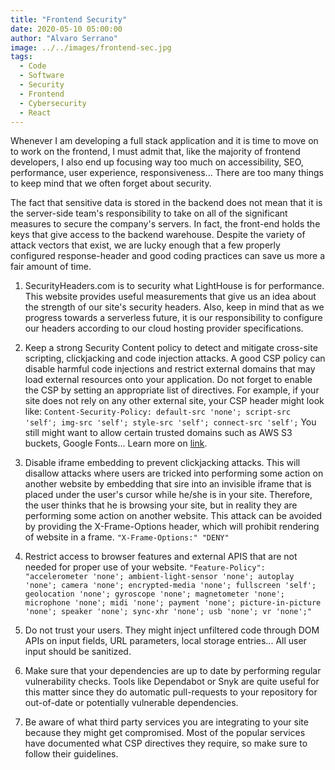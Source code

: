 ```yaml
---
title: "Frontend Security"
date: 2020-05-10 05:00:00
author: "Alvaro Serrano"
image: ../../images/frontend-sec.jpg
tags:
  - Code
  - Software
  - Security
  - Frontend
  - Cybersecurity
  - React
---
```


Whenever I am developing a full stack application and it is time to move on to work on the frontend, I must admit that, like the majority of frontend developers, I also end up focusing way too much on accessibility, SEO, performance, user experience, responsiveness... There are too many things to keep mind that we often forget about security.

The fact that sensitive data is stored in the backend does not mean that it is the server-side team's responsibility to take on all of the significant measures to secure the company's servers. In fact, the front-end holds the keys that give access to the backend warehouse. Despite the variety of attack vectors that exist, we are lucky enough that a few properly configured response-header and good coding practices can save us more a fair amount of time.

1. SecurityHeaders.com is to security what LightHouse is for performance. This website provides useful measurements that give us an idea about the strength of our site's security headers. Also, keep in mind that as we progress towards a serverless future, it is our responsibility to configure our headers according to our cloud hosting provider specifications.

2. Keep a strong Security Content policy to detect and mitigate cross-site scripting, clickjacking and code injection attacks. A good CSP policy can disable harmful code injections and restrict external domains that may load external resources onto your application. Do not forget to enable the CSP by setting an appropriate list of directives. For example, if your site does not rely on any other external site, your CSP header might look like:
   `Content-Security-Policy: default-src 'none'; script-src 'self'; img-src 'self'; style-src 'self'; connect-src 'self';`
   You still might want to allow certain trusted domains such as AWS S3 buckets, Google Fonts... Learn more on [link](https://developer.mozilla.org/en-US/docs/Web/HTTP/Headers/Content-Security-Policy?ref=hackernoon.com "MDN").

3. Disable iframe embedding to prevent clickjacking attacks. This will disallow attacks where users are tricked into performing some action on another website by embedding that sire into an invisible iframe that is placed under the user's cursor while he/she is in your site. Therefore, the user thinks that he is browsing your site, but in reality they are performing some action on another website. This attack can be avoided by providing the X-Frame-Options header, which will prohibit rendering of website in a frame.
   `"X-Frame-Options:" "DENY"`

4. Restrict access to browser features and external APIS that are not needed for proper use of your website.
   `"Feature-Policy": "accelerometer 'none'; ambient-light-sensor 'none'; autoplay 'none'; camera 'none'; encrypted-media 'none'; fullscreen 'self'; geolocation 'none'; gyroscope 'none'; magnetometer 'none'; microphone 'none'; midi 'none'; payment 'none'; picture-in-picture 'none'; speaker 'none'; sync-xhr 'none'; usb 'none'; vr 'none';"`

5. Do not trust your users. They might inject unfiltered code through DOM APIs on input fields, URL parameters, local storage entries... All user input should be sanitized.

6. Make sure that your dependencies are up to date by performing regular vulnerability checks. Tools like Dependabot or Snyk are quite useful for this matter since they do automatic pull-requests to your repository for out-of-date or potentially vulnerable dependencies.

7. Be aware of what third party services you are integrating to your site because they might get compromised. Most of the popular services have documented what CSP directives they require, so make sure to follow their guidelines.
